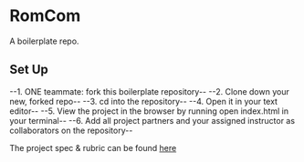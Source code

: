 # RomCom

A boilerplate repo.

## Set Up
--1. ONE teammate: fork this boilerplate repository--
--2. Clone down your new, forked repo--
--3. cd into the repository--
--4. Open it in your text editor--
--5. View the project in the browser by running open index.html in your terminal--
--6. Add all project partners and your assigned instructor as collaborators on the repository--

The project spec & rubric can be found [here](https://frontend.turing.io/projects/module-1/romcom-pair.html)
